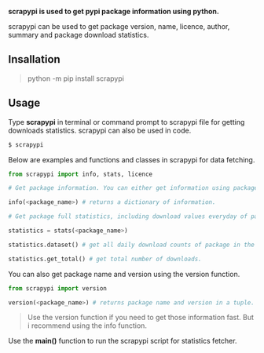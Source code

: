 **scrapypi is used to get pypi package information using python.**

scrapypi can be used to get package version, name, licence, author, summary and package download statistics.

## **Insallation**

> python -m pip install scrapypi

## **Usage**

Type **scrapypi** in terminal or command prompt to scrapypi file for getting downloads statistics. scrapypi can also be used in code.

```bash
$ scrapypi
```

Below are examples and functions and classes in scrapypi for data fetching.

```python
from scrapypi import info, stats, licence

# Get package information. You can either get information using package name or package pypi url.

info(<package_name>) # returns a dictionary of information.

# Get package full statistics, including download values everyday of package upload, date and number of downloads.

statistics = stats(<package_name>)

statistics.dataset() # get all daily download counts of package in the year.

statistics.get_total() # get total number of downloads.
```

You can also get package name and version using the version function.

```python
from scrapypi import version

version(<package_name>) # returns package name and version in a tuple. (name, version)
```

> Use the version function if you need to get those information fast. But i recommend using the info function.

Use the **main()** function to run the scrapypi script for statistics fetcher.
